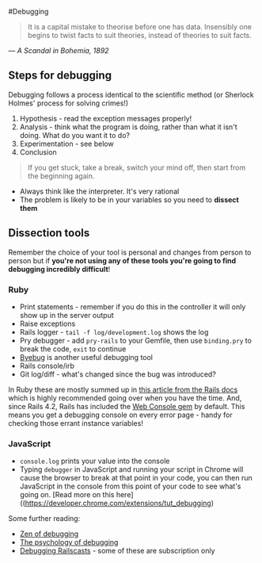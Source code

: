 #Debugging

>It is a capital mistake to theorise before one has data. Insensibly one begins to twist facts to suit theories, instead of theories to suit facts.

— *A Scandal in Bohemia, 1892*

## Steps for debugging

Debugging follows a process identical to the scientific method (or Sherlock Holmes' process for solving crimes!)

  1. Hypothesis -  read the exception messages properly!
  2. Analysis - think what the program is doing, rather than what it isn't doing. What do you want it to do?
  3. Experimentation - see below
  4. Conclusion

> If you get stuck, take a break, switch your mind off, then start from the beginning again.

 - Always think like the interpreter. It's very rational
 - The problem is likely to be in your variables so you need to **dissect them**

## Dissection tools

Remember the choice of your tool is personal and changes from person to person but if **you're not using any of these tools you're going to find debugging incredibly difficult**!

### Ruby

   * Print statements - remember if you do this in the controller it will only show up in the server output
   * Raise exceptions
   * Rails logger - `tail -f log/development.log` shows the log
   * Pry debugger - add `pry-rails` to your Gemfile, then use `binding.pry` to break the code, `exit` to continue
   * [Byebug](https://github.com/deivid-rodriguez/byebug/blob/master/GUIDE.md) is another useful debugging tool
   * Rails console/irb
   * Git log/diff - what's changed since the bug was introduced?

In Ruby these are mostly summed up in [this article from the Rails docs](http://guides.rubyonrails.org/debugging_rails_applications.html) which is highly recommended going over when you have the time. And, since Rails 4.2, Rails has included the [Web Console gem](https://github.com/rails/web-console) by default. This means you get a debugging console on every error page - handy for checking those errant instance variables!

### JavaScript

   * `console.log` prints your value into the console
   * Typing `debugger` in JavaScript and running your script in Chrome will cause the browser to break at that point in your code, you can then run JavaScript in the console from this point of your code to see what's going on. [Read more on this here]((https://developer.chrome.com/extensions/tut_debugging)

Some further reading:

   * [Zen of debugging](http://webadvent.org/2012/debugging-zen-by-ben-ramsey)
   * [The psychology of debugging](https://docs.google.com/file/d/13hFUiT8lD1FiaRkwrM5AOdbT2xSVZF8eg0JXdcqU4mZSAzXkwonp1M-TFqR8/edit)
   * [Debugging Railscasts](http://railscasts.com/?tag_id=10) - some of these are subscription only
